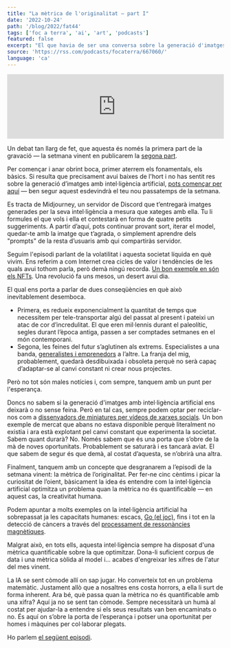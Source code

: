 ```yaml
---
title: "La mètrica de l'originalitat — part I"
date: '2022-10-24'
path: '/blog/2022/fat44'
tags: ['foc a terra', 'ai', 'art', 'podcasts']
featured: false
excerpt: "El que havia de ser una conversa sobre la generació d'imatges amb intel·ligència artificial, ha acabat desembocant en un llarg debat sobre l'especialització humana, l'efímera societat en què vivim, i les feines del demà."
source: 'https://rss.com/podcasts/focaterra/667060/'
language: 'ca'
---
```


<iframe src="https://player.rss.com/focaterra/667060" style="width: 100%" title="rss embed thingy" frameborder="0" allow="accelerometer; autoplay; clipboard-write; encrypted-media; gyroscope; picture-in-picture" allowfullscreen><a href="https://rss.com/podcasts/focaterra/667060/">La mètrica de l'originalitat — part I | RSS.com</a></iframe>

Un debat tan llarg de fet, que aquesta és només la primera part de la gravació — la setmana vinent en publicarem la [segona part](/blog/2022/fat45).

Per començar i anar obrint boca, primer aterrem els fonamentals, els bàsics. Si resulta que precisament avui baixes de l'hort i no has sentit res sobre la generació d’imatges amb intel·ligència artificial, [pots començar per aquí](https://www.midjourney.com/) — ben segur aquest esdevindrà el teu nou passatemps de la setmana.

Es tracta de Midjourney, un servidor de Discord que t’entregarà imatges generades per la seva intel·ligència a mesura que xateges amb ella. Tu li formules el que vols i ella et contestarà en forma de quatre petits suggeriments. A partir d’aquí, pots continuar provant sort, iterar el model, quedar-te amb la imatge que t’agrada, o simplement aprendre dels "prompts" de la resta d’usuaris amb qui compartiràs servidor.

Seguim l'episodi parlant de la volatilitat i aquesta societat líquida en què vivim. Ens referim a com Internet crea cicles de valor i tendències de les quals avui tothom parla, però demà ningú recorda. [Un bon exemple en són els NFTs](https://www.theverge.com/2022/10/13/23402418/decentraland-metaverse-empty-38-users-dappradar-wallet-data). Una revolució fa uns mesos, un desert avui dia.

El qual ens porta a parlar de dues conseqüències en què això inevitablement desemboca.

- Primera, es redueix exponencialment la quantitat de temps que necessitem per tele-transportar algú del passat al present i pateixi un atac de cor d’incredulitat. El que eren mil·lennis durant el paleolític, segles durant l’època antiga, passen a ser comptades setmanes en el món contemporani.
- Segona, les feines del futur s’aglutinen als extrems. Especialistes a una banda, [generalistes i emprenedors](/blog/2020/generalists) a l’altre. La franja del mig, probablement, quedarà desdibuixada i obsoleta perquè no serà capaç d’adaptar-se al canvi constant ni crear nous projectes.

Però no tot són males notícies i, com sempre, tanquem amb un punt per l'esperança.

Doncs no sabem si la generació d'imatges amb intel·ligència artificial ens deixarà o no sense feina. Però en tal cas, sempre podem optar per reciclar-nos com a [dissenyadors de miniatures per vídeos de xarxes socials](https://www.bloomberg.com/news/articles/2020-12-22/who-is-mrbeast-meet-youtube-s-top-creator-of-2020). Un bon exemple de mercat que abans no estava disponible perquè literalment no existia i ara està explotant pel canvi constant que experimenta la societat. Sabem quant durarà? No. Només sabem que és una porta que s’obre de la mà de noves oportunitats. Probablement se saturarà i es tancarà aviat. El que sabem de segur és que demà, al costat d’aquesta, se n’obrirà una altra.

Finalment, tanquem amb un concepte que desgranarem a l’episodi de la setmana vinent: la mètrica de l’originalitat. Per fer-ne cinc cèntims i picar la curiositat de l’oient, bàsicament la idea és entendre com la intel·ligència artificial optimitza un problema quan la mètrica no és quantificable — en aquest cas, la creativitat humana.

Podem apuntar a molts exemples on la intel·ligència artificial ha sobrepassat ja les capacitats humanes: escacs, [Go (el joc)](https://www.deepmind.com/research/highlighted-research/alphago), fins i tot en la detecció de càncers a través del [processament de ressonàncies magnètiques](https://about.fb.com/news/2020/08/how-ai-is-accelerating-mri-scans/).

Malgrat això, en tots ells, aquesta intel·ligència sempre ha disposat d'una mètrica quantificable sobre la que optimitzar. Dona-li suficient corpus de data i una mètrica sòlida al model i... acabes d'engreixar les xifres de l'atur del mes vinent.

La IA se sent còmode allí on sap jugar. Ho converteix tot en un problema matemàtic. Justament allò que a nosaltres ens costa horrors, a ella li surt de forma inherent. Ara bé, què passa quan la mètrica no és quantificable amb una xifra? Aquí ja no se sent tan còmode. Sempre necessitarà un humà al costat per ajudar-la a entendre si els seus resultats van ben encaminats o no. És aquí on s’obre la porta de l’esperança i potser una oportunitat per homes i màquines per col·laborar plegats.

Ho parlem [el següent episodi](/blog/2022/fat45).
